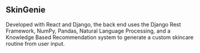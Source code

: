 ## SkinGenie

Developed with React and Django, the back end uses the Django Rest Framework, NumPy, Pandas, Natural Language Processing, and a Knowledge Based Recommendation system to generate a custom skincare routine from user input.
